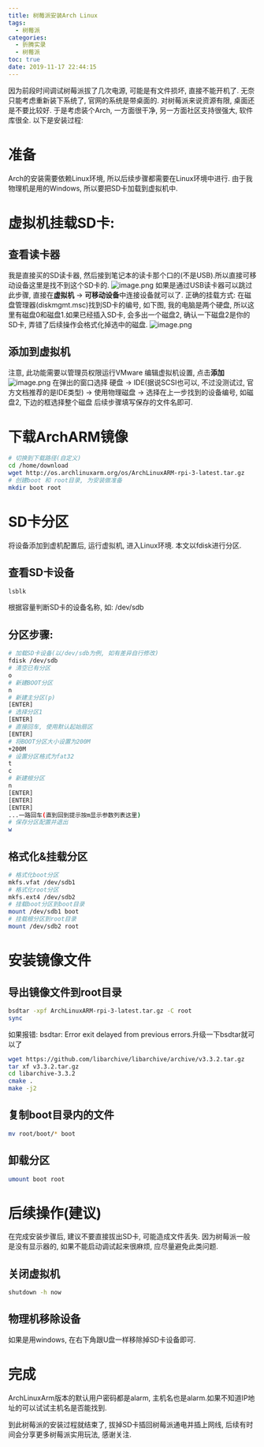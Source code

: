```yaml
---
title: 树莓派安装Arch Linux
tags:
  - 树莓派
categories:
  - 折腾实录
  - 树莓派
toc: true
date: 2019-11-17 22:44:15
---
```


因为前段时间调试树莓派拔了几次电源, 可能是有文件损坏, 直接不能开机了.
无奈只能考虑重新装下系统了, 官网的系统是带桌面的. 对树莓派来说资源有限, 桌面还是不要比较好.
于是考虑装个Arch, 一方面很干净, 另一方面社区支持很强大, 软件库很全.
以下是安装过程:
# 准备
Arch的安装需要依赖Linux环境, 所以后续步骤都需要在Linux环境中进行. 由于我物理机是用的Windows, 所以要把SD卡加载到虚拟机中.
# 虚拟机挂载SD卡:
## 查看读卡器
我是直接买的SD读卡器, 然后接到笔记本的读卡那个口的(不是USB).所以直接可移动设备这里是找不到这个SD卡的.
![image.png](/images/2019/11/17/d5f7b880-0940-11ea-b150-ff9e08d2dade.png)
如果是通过USB读卡器可以跳过此步骤, 直接在**虚拟机** -> **可移动设备**中连接设备就可以了.
正确的挂载方式:
在磁盘管理器(diskmgmt.msc)找到SD卡的编号, 如下图, 我的电脑是两个硬盘, 所以这里有磁盘0和磁盘1.如果已经插入SD卡, 会多出一个磁盘2, 确认一下磁盘2是你的SD卡, 弄错了后续操作会格式化掉选中的磁盘.
![image.png](/images/2019/11/17/45fd16c0-0941-11ea-b150-ff9e08d2dade.png)
## 添加到虚拟机
注意, 此功能需要以管理员权限运行VMware
编辑虚拟机设置, 点击**添加**
![image.png](/images/2019/11/17/004ae020-0942-11ea-b150-ff9e08d2dade.png)
在弹出的窗口选择 硬盘 -> IDE(据说SCSI也可以, 不过没测试过, 官方文档推荐的是IDE类型) -> 使用物理磁盘 -> 选择在上一步找到的设备编号, 如磁盘2, 下边的框选择整个磁盘
后续步骤填写保存的文件名即可.
# 下载ArchARM镜像
```bash
# 切换到下载路径(自定义)
cd /home/download
wget http://os.archlinuxarm.org/os/ArchLinuxARM-rpi-3-latest.tar.gz
# 创建boot 和 root目录, 为安装做准备
mkdir boot root
```
# SD卡分区
将设备添加到虚机配置后, 运行虚拟机, 进入Linux环境.
本文以fdisk进行分区.
## 查看SD卡设备
```bash
lsblk
```
根据容量判断SD卡的设备名称, 如: /dev/sdb
## 分区步骤:
```bash
# 加载SD卡设备(以/dev/sdb为例, 如有差异自行修改)
fdisk /dev/sdb
# 清空已有分区
o
# 新建BOOT分区
n
# 新建主分区(p)
[ENTER]
# 选择分区1
[ENTER]
# 直接回车, 使用默认起始扇区
[ENTER]
# 将BOOT分区大小设置为200M
+200M
# 设置分区格式为fat32
t
c
# 新建根分区
n
[ENTER]
[ENTER]
[ENTER]
...一路回车(直到回到提示按m显示参数列表这里)
# 保存分区配置并退出
w
```
## 格式化&挂载分区
```bash
# 格式化boot分区
mkfs.vfat /dev/sdb1
# 格式化root分区
mkfs.ext4 /dev/sdb2
# 挂载boot分区到boot目录
mount /dev/sdb1 boot
# 挂载根分区到root目录
mount /dev/sdb2 root
```
# 安装镜像文件
## 导出镜像文件到root目录
```bash
bsdtar -xpf ArchLinuxARM-rpi-3-latest.tar.gz -C root
sync
```
如果报错: bsdtar: Error exit delayed from previous errors.升级一下bsdtar就可以了
```bash
wget https://github.com/libarchive/libarchive/archive/v3.3.2.tar.gz
tar xf v3.3.2.tar.gz
cd libarchive-3.3.2
cmake .
make -j2
```
## 复制boot目录内的文件
```bash
mv root/boot/* boot
```
## 卸载分区
```bash
umount boot root
```
# 后续操作(建议)
在完成安装步骤后, 建议不要直接拔出SD卡, 可能造成文件丢失. 因为树莓派一般是没有显示器的, 如果不能启动调试起来很麻烦, 应尽量避免此类问题.
## 关闭虚拟机
```bash
shutdown -h now
```
## 物理机移除设备
如果是用windows, 在右下角跟U盘一样移除掉SD卡设备即可.
# 完成
ArchLinuxArm版本的默认用户密码都是alarm, 主机名也是alarm.如果不知道IP地址的可以试试主机名是否能找到.

到此树莓派的安装过程就结束了, 拔掉SD卡插回树莓派通电并插上网线, 后续有时间会分享更多树莓派实用玩法, 感谢关注.